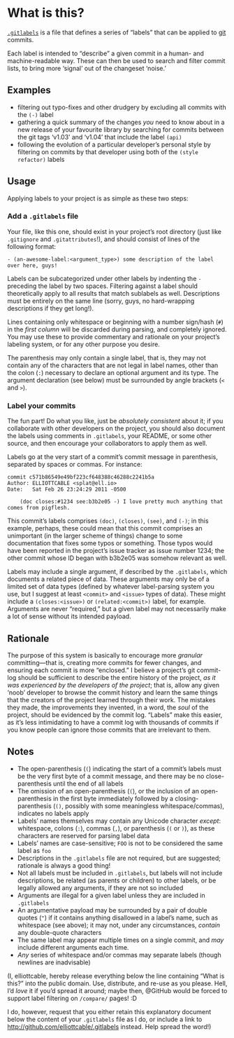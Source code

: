 What is this?
=============
[`.gitlabels`][gh] is a file that defines a series of “labels” that can be applied to [git][] commits.

Each label is intended to “describe” a given commit in a human- and machine-readable way. These can
then be used to search and filter commit lists, to bring more ‘signal’ out of the changeset ‘noise.’

  [git]: http://git-scm.com/ "Git: *Fast* version-control and source-code management system"
  [gh]: http://github.com/elliottcable/.gitlabels "The .gitlabels project"

Examples
--------
- filtering out typo-fixes and other drudgery by excluding all commits with the `(-)` label
- gathering a quick summary of the changes *you* need to know about in a new release of your
  favourite library by searching for commits between the git tags ‘v1.03’ and ‘v1.04’ that include
  the label `(api)`
- following the evolution of a particular developer’s personal style by filtering on commits by that
  developer using both of the `(style refactor)` labels

Usage
-----
Applying labels to your project is as simple as these two steps:

### Add a `.gitlabels` file
Your file, like this one, should exist in your project’s root directory (just like `.gitignore` and
`.gitattributes`!), and should consist of lines of the following format:

    - (an-awesome-label:<argument_type>) some description of the label over here, guys!

Labels can be subcategorized under other labels by indenting the `-` preceding the label by two
spaces. Filtering against a label should theoretically apply to all results that match sublabels as
well. Descriptions must be entirely on the same line (sorry, guys, no hard-wrapping descriptions if
they get long!).

Lines containing only whitespace or beginning with a number sign/hash (`#`) in the *first column*
will be discarded during parsing, and completely ignored. You may use these to provide commentary
and rationale on your project’s labeling system, or for any other purpose you desire.

The parenthesis may only contain a single label, that is, they may not contain any of the characters
that are not legal in label names, other than the colon (`:`) necessary to declare an optional
argument and its type. The argument declaration (see below) must be surrounded by angle brackets
(`<` and `>`).

### Label your commits
The fun part! Do what you like, just be *absolutely consistent* about it; if you collaborate with
other developers on the project, you should also document the labels using comments in `.gitlabels`,
your README, or some other source, and then encourage your collaborators to apply them as well.

Labels go at the very start of a commit’s commit message in parenthesis, separated by spaces or
commas. For instance:

    commit c571b86549e49bf223cf648388c46288c2241b5a
    Author: ELLIOTTCABLE <splat@ell.io>
    Date:   Sat Feb 26 23:24:29 2011 -0500

        (doc closes:#1234 see:b3b2e05 -) I love pretty much anything that comes from pigflesh.

This commit’s labels comprises `(doc)`, `(closes)`, `(see)`, and `(-)`; in this example, perhaps,
these could mean that this commit comprises an unimportant (in the larger scheme of things) change
to some documentation that fixes some typos or something. Those typos would have been reported in
the project’s issue tracker as issue number 1234; the other commit whose ID began with b3b2e05 was
somehow relevant as well.

Labels may include a single argument, if described by the `.gitlabels`, which documents a related
piece of data.  These arguments may only be of a limited set of data types (defined by whatever
label-parsing system you use, but I suggest at least `<commit>` and `<issue>` types of data). These
might include a `(closes:<issue>)` or `(related:<commit>)` label, for example. Arguments are never
“required,” but a given label may not necessarily make a lot of sense without its intended payload.

Rationale
---------
The purpose of this system is basically to encourage more *granular* committing—that is, creating
more commits for fewer changes, and ensuring each commit is more “enclosed.” I believe a project’s
git commit-log should be sufficient to describe the entire history of the project, *as it was
experienced by the developers of the project*; that is, allow any given ‘noob’ developer to browse
the commit history and learn the same things that the creators of the project learned through their
work. The mistakes they made, the improvements they invented, in a word, the *soul* of the project,
should be evidenced by the commit log. “Labels” make this easier, as it’s less intimidating to have
a commit log with thousands of commits if you know people can ignore those commits that are
irrelevant to them.

Notes
-----
- The open-parenthesis (`(`) indicating the start of a commit’s labels must be the very first byte
  of a commit message, and there may be no close-parenthesis until the end of all labels
- The omission of an open-parenthesis (`(`), or the inclusion of an open-parenthesis in the first
  byte immediately followed by a closing-parenthesis (`()`, possibly with some meaningless
  whitespace/commas), indicates no labels apply
- Labels’ names themselves may contain any Unicode character *except*: whitespace, colons (`:`),
  commas (`,`), or parenthesis (`(` or `)`), as these characters are reserved for parsing label data
- Labels’ names are case-sensitive; `FOO` is not to be considered the same label as `foo`
- Descriptions in the `.gitlabels` file are not required, but are suggested; rationale is always a
  good thing!
- Not all labels must be included in `.gitlabels`, but labels will not include descriptions, be
  related (as parents or children) to other labels, or be legally allowed any arguments, if they are
  not so included
- Arguments are illegal for a given label unless they are included in `.gitlabels`
- An argumentative payload may be surrounded by a pair of double quotes (`"`) if it contains
  anything disallowed in a label’s name, such as whitespace (see above); it may not, under any
  circumstances, *contain* any double-quote characters
- The same label may appear multiple times on a single commit, and *may* include different arguments
  each time.
- *Any* series of whitespace and/or commas may separate labels (though newlines are inadvisable)

(I, elliottcable, hereby release everything below the line containing “What is this?” into the public domain.
 Use, distribute, and re-use as you please. Hell, I’d *love* it if you’d spread it around; maybe then, @GitHub
 would be forced to support label filtering on `/compare/` pages! :D
 
 I do, however, request that you either retain this explanatory document below the content of your `.gitlabels`
 file as I do, or include a link to http://github.com/elliottcable/.gitlabels instead. Help spread the word!)
